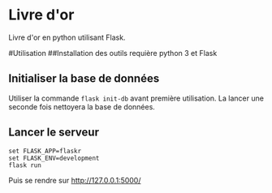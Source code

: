 # Livre d'or
Livre d'or en python utilisant Flask.

#Utilisation
##Installation des outils
requière python 3 et Flask
## Initialiser la base de données
Utiliser la commande `flask init-db` avant première utilisation.
La lancer une seconde fois nettoyera la base de données.

## Lancer le serveur
```
set FLASK_APP=flaskr
set FLASK_ENV=development
flask run
```
Puis se rendre sur http://127.0.0.1:5000/
